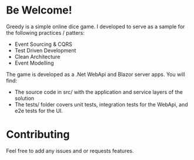 # Be Welcome!

Greedy is a simple online dice game. I developed to serve as a sample for the following practices / patters:

* Event Sourcing & CQRS
* Test Driven Development
* Clean Architecture
* Event Modelling

The game is developed as a .Net WebApi and Blazor server apps. You will find:

* The source code in src/ with the application and service layers of the solution
* The tests/ folder covers unit tests, integration tests for the WebApi, and e2e tests for the UI.

# Contributing

Feel free to add any issues and or requests features.
